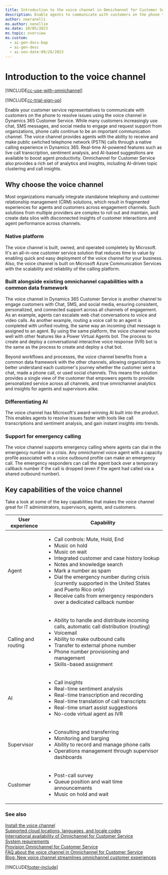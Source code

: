 ```yaml
---
title: Introduction to the voice channel in Omnichannel for Customer Service
description: Enable agents to communicate with customers on the phone to resolve issues using the voice channel in Customer Service.
author: neeranelli
ms.author: nenellim
ms.date: 10/05/2023
ms.topic: overview
ms.custom:
  - ai-gen-docs-bap
  - ai-gen-desc
  - ai-seo-date:09/28/2023
---
```


# Introduction to the voice channel

[!INCLUDE[cc-use-with-omnichannel](../includes/cc-use-with-omnichannel.md)]

[!INCLUDE[cc-trial-sign-up](../includes/cc-trial-sign-up.md)]

Enable your customer service representatives to communicate with customers on the phone to resolve issues using the voice channel in Dynamics 365 Customer Service. While many customers increasingly use chat, SMS messages, and social media to engage and request support from organizations, phone calls continue to be an important communication channel. The voice channel provides agents with the ability to receive and make public switched telephone network (PSTN) calls through a native calling experience in Dynamics 365. Real-time AI-powered features such as live call transcription, sentiment analysis, and AI-based suggestions are available to boost agent productivity. Omnichannel for Customer Service also provides a rich set of analytics and insights, including AI-driven topic clustering and call insights.

## Why choose the voice channel

Most organizations manually integrate standalone telephony and customer relationship management (CRM) solutions, which result in fragmented experiences for agents and customers across engagement channels. Such solutions from multiple providers are complex to roll out and maintain, and create data silos with disconnected insights of customer interactions and agent performance across channels.

### Native platform

The voice channel is built, owned, and operated completely by Microsoft. It's an all-in-one customer service solution that reduces time to value by enabling quick and easy deployment of the voice channel for your business. Also, the voice channel is built on Microsoft Azure Communication Services with the scalability and reliability of the calling platform.

### Built alongside existing omnichannel capabilities with a common data framework

The voice channel in Dynamics 365 Customer Service is another channel to engage customers with Chat, SMS, and social media, ensuring consistent, personalized, and connected support across all channels of engagement. As an example, agents can escalate web chat conversations to voice and video calls. As another example, routing a voice call to an agent is completed with unified routing, the same way an incoming chat message is assigned to an agent. By using the same platform, the voice channel works well with other features like a Power Virtual Agents bot. The process to create and deploy a conversational interactive voice response (IVR) bot is the same as the process to create and deploy a chat bot.

Beyond workflows and processes, the voice channel benefits from a common data framework with the other channels, allowing organizations to better understand each customer's journey whether the customer sent a chat, made a phone call, or used social channels. This means the solution provides a single view of the customer that empowers agents to provide personalized service across all channels, and true omnichannel analytics and insights for agents and supervisors alike.

### Differentiating AI

The voice channel has Microsoft's award-winning AI built into the product. This enables agents to resolve issues faster with tools like call transcriptions and sentiment analysis, and gain instant insights into trends.

### Support for emergency calling

The voice channel supports emergency calling where agents can dial in the emergency number in a crisis. Any omnichannel voice agent with a capacity profile associated with a voice outbound profile can make an emergency call. The emergency responders can call the agent back over a temporary callback number if the call is dropped (even if the agent had called via a shared outbound number).

## Key capabilities of the voice channel

Take a look at some of the key capabilities that makes the voice channel great for IT administrators, supervisors, agents, and customers.

| User experience | Capability |
| --- | --- |
| Agent  |  <ul><li>Call controls: Mute, Hold, End</li><li>Music on hold</li><li>Music on wait</li><li>Integrated customer and case history lookup</li><li>Notes and knowledge search</li><li>Mark a number as spam</li><li>Dial the emergency number during crisis (currently supported in the United States and Puerto Rico only)</li> <li>Receive calls from emergency responders over a dedicated callback number </li></ul>  |
| Calling and routing  | <ul><li>Ability to handle and distribute incoming calls, automatic call distribution (routing)</li><li>Voicemail</li> <li>Ability to make outbound calls</li><li>Transfer to external phone number</li><li>Phone number provisioning and management</li><li>Skills-based assignment</li></ul> |
| AI | <ul><li>Call insights </li><li>Real-time sentiment analysis</li><li>Real-time transcription and recording</li><li>Real-time translation of call transcripts</li><li>Real-time smart assist suggestions</li><li>No-code virtual agent as IVR</li></ul> |
| Supervisor  | <ul><li>Consulting and transferring</li><li>Monitoring and barging</li><li>Ability to record and manage phone calls</li><li>Operations management through supervisor dashboards</li></ul> |
| Customer   | <ul><li>Post-call survey</li><li>Queue position and wait time announcements</li><li>Music on hold and wait</li></ul> |

### See also

[Install the voice channel](voice-channel-install.md)  
[Supported cloud locations, languages, and locale codes ](voice-channel-region-availability.md)  
[International availability of Omnichannel for Customer Service](international-availability.md)  
[System requirements](system-requirements-omnichannel.md)  
[Provision Omnichannel for Customer Service](omnichannel-provision-license.md)  
[FAQ about the voice channel in Omnichannel for Customer Service](voice-channel-faqs.md)  
[Blog: New voice channel streamlines omnichannel customer experiences](https://cloudblogs.microsoft.com/dynamics365/bdm/2020/09/23/new-voice-channel-streamlines-omnichannel-customer-experiences/)  


[!INCLUDE[footer-include](../includes/footer-banner.md)]

